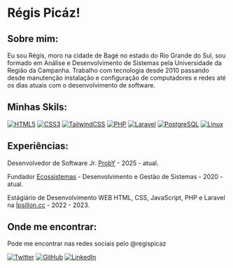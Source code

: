 # Régis Picáz!
## Sobre mim:

Eu sou Régis, moro na cidade de Bagé no estado do Rio Grande do Sul, sou formado em Análise e Desenvolvimento de Sistemas pela Universidade da Região da Campanha.
Trabalho com tecnologia desde 2010 passando desde manutenção instalação e configuração de computadores e redes até os dias atuais com o desenvolvimento de software.

## Minhas Skils:

[![HTML5](https://img.shields.io/badge/html5-%23E34F26.svg?style=for-the-badge&logo=html5&logoColor=white)](https://developer.mozilla.org/pt-BR/docs/Learn/Getting_started_with_the_web/HTML_basics)
[![CSS3](https://img.shields.io/badge/css3-%231572B6.svg?style=for-the-badge&logo=css3&logoColor=white)](https://developer.mozilla.org/pt-BR/docs/Web/CSS)
[![TailwindCSS](https://img.shields.io/badge/Tailwind_CSS-38B2AC?style=for-the-badge&logo=tailwind-css&logoColor=white)](https://tailwindcss.com/)
[![PHP](https://img.shields.io/badge/php-%23777BB4.svg?style=for-the-badge&logo=php&logoColor=white)](https://www.php.net/manual/pt_BR/intro-whatis.php)
[![Laravel](https://img.shields.io/badge/laravel-%23FF2D20.svg?style=for-the-badge&logo=laravel&logoColor=white)](https://laravel.com/)
[![PostgreSQL](https://img.shields.io/badge/PostgreSQL-316192?style=for-the-badge&logo=postgresql&logoColor=white)](https://postgresql.org/)
[![Linux](https://img.shields.io/badge/Linux-FCC624?style=for-the-badge&logo=linux&logoColor=black)](https://www.linux.org/)

## Experiências:
Desenvolvedor de Software Jr. [ProbY](https://proby.online/pt) - 2025 - atual.

Fundador [Ecossistemas](https://ecossistemas.tech)  - Desenvolvimento e Gestão de Sistemas  - 2020 - atual.

Estágiário de Desenvolvimento WEB HTML, CSS, JavaScript, PHP e Laravel na [Ípsillon.cc](https://ipsillon.cc) - 2022 - 2023.

## Onde me encontrar:
Pode me encontrar nas redes sociais pelo @regispicaz

[![Twitter](https://img.shields.io/badge/Twitter-1DA1F2?style=for-the-badge&logo=twitter&logoColor=white)](https://twitter.com/regispicaz) 
[![GitHub](https://img.shields.io/badge/GitHub-100000?style=for-the-badge&logo=github&logoColor=white)](https://github.com/regispicaz)
[![LinkedIn](https://img.shields.io/badge/LinkedIn-0077B5?style=for-the-badge&logo=linkedin&logoColor=white)](https://linkedin.com/in/regispicaz)
